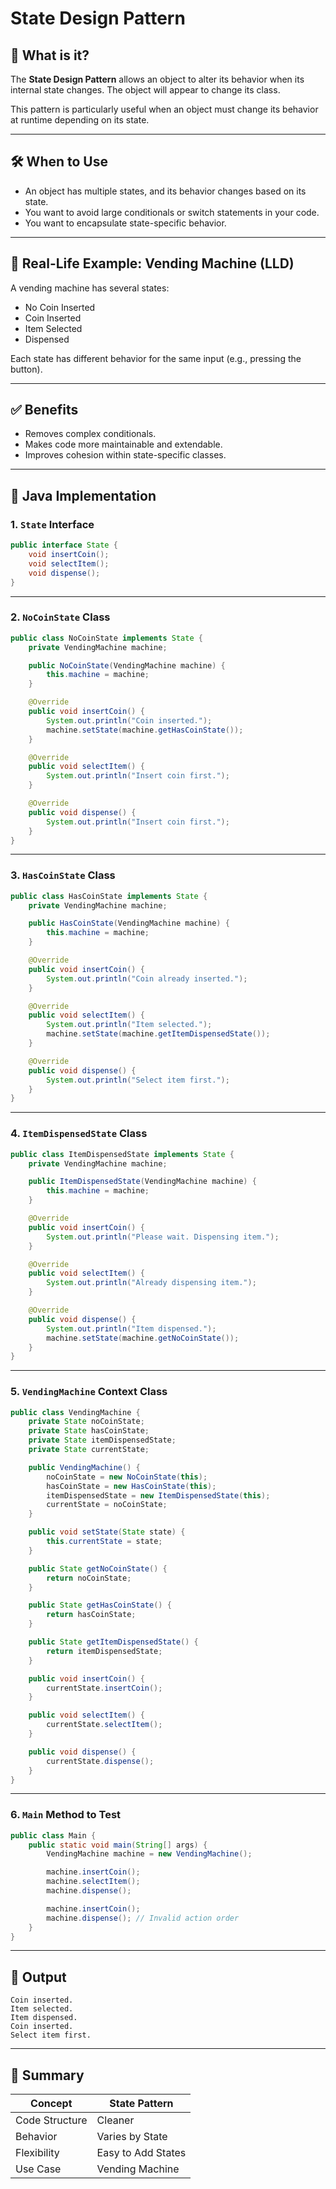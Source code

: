 # State Design Pattern

## 🧠 What is it?

The **State Design Pattern** allows an object to alter its behavior when its internal state changes. The object will appear to change its class.

This pattern is particularly useful when an object must change its behavior at runtime depending on its state.

---

## 🛠️ When to Use

- An object has multiple states, and its behavior changes based on its state.
- You want to avoid large conditionals or switch statements in your code.
- You want to encapsulate state-specific behavior.

---

## 🧃 Real-Life Example: Vending Machine (LLD)

A vending machine has several states:
- No Coin Inserted
- Coin Inserted
- Item Selected
- Dispensed

Each state has different behavior for the same input (e.g., pressing the button).

---

## ✅ Benefits

- Removes complex conditionals.
- Makes code more maintainable and extendable.
- Improves cohesion within state-specific classes.

---

## 🧱 Java Implementation

### 1. `State` Interface

```java
public interface State {
    void insertCoin();
    void selectItem();
    void dispense();
}
```

---

### 2. `NoCoinState` Class

```java
public class NoCoinState implements State {
    private VendingMachine machine;

    public NoCoinState(VendingMachine machine) {
        this.machine = machine;
    }

    @Override
    public void insertCoin() {
        System.out.println("Coin inserted.");
        machine.setState(machine.getHasCoinState());
    }

    @Override
    public void selectItem() {
        System.out.println("Insert coin first.");
    }

    @Override
    public void dispense() {
        System.out.println("Insert coin first.");
    }
}
```

---

### 3. `HasCoinState` Class

```java
public class HasCoinState implements State {
    private VendingMachine machine;

    public HasCoinState(VendingMachine machine) {
        this.machine = machine;
    }

    @Override
    public void insertCoin() {
        System.out.println("Coin already inserted.");
    }

    @Override
    public void selectItem() {
        System.out.println("Item selected.");
        machine.setState(machine.getItemDispensedState());
    }

    @Override
    public void dispense() {
        System.out.println("Select item first.");
    }
}
```

---

### 4. `ItemDispensedState` Class

```java
public class ItemDispensedState implements State {
    private VendingMachine machine;

    public ItemDispensedState(VendingMachine machine) {
        this.machine = machine;
    }

    @Override
    public void insertCoin() {
        System.out.println("Please wait. Dispensing item.");
    }

    @Override
    public void selectItem() {
        System.out.println("Already dispensing item.");
    }

    @Override
    public void dispense() {
        System.out.println("Item dispensed.");
        machine.setState(machine.getNoCoinState());
    }
}
```

---

### 5. `VendingMachine` Context Class

```java
public class VendingMachine {
    private State noCoinState;
    private State hasCoinState;
    private State itemDispensedState;
    private State currentState;

    public VendingMachine() {
        noCoinState = new NoCoinState(this);
        hasCoinState = new HasCoinState(this);
        itemDispensedState = new ItemDispensedState(this);
        currentState = noCoinState;
    }

    public void setState(State state) {
        this.currentState = state;
    }

    public State getNoCoinState() {
        return noCoinState;
    }

    public State getHasCoinState() {
        return hasCoinState;
    }

    public State getItemDispensedState() {
        return itemDispensedState;
    }

    public void insertCoin() {
        currentState.insertCoin();
    }

    public void selectItem() {
        currentState.selectItem();
    }

    public void dispense() {
        currentState.dispense();
    }
}
```

---

### 6. `Main` Method to Test

```java
public class Main {
    public static void main(String[] args) {
        VendingMachine machine = new VendingMachine();

        machine.insertCoin();
        machine.selectItem();
        machine.dispense();

        machine.insertCoin();
        machine.dispense(); // Invalid action order
    }
}
```

---

## 🧾 Output

```
Coin inserted.
Item selected.
Item dispensed.
Coin inserted.
Select item first.
```

---

## 🧼 Summary

| Concept        | State Pattern     |
|----------------|------------------|
| Code Structure | Cleaner           |
| Behavior       | Varies by State   |
| Flexibility    | Easy to Add States|
| Use Case       | Vending Machine   |